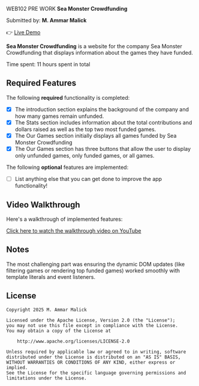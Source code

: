 WEB102 PRE WORK **Sea Monster Crowdfunding**

Submitted by: **M. Ammar Malick**

👉 [Live Demo](https://amalick8.github.io/web102_prework/)

**Sea Monster Crowdfunding** is a website for the company Sea Monster Crowdfunding that displays information about the games they have funded.

Time spent: 11 hours spent in total

## Required Features

The following **required** functionality is completed:

* [x] The introduction section explains the background of the company and how many games remain unfunded.
* [x] The Stats section includes information about the total contributions and dollars raised as well as the top two most funded games.
* [x] The Our Games section initially displays all games funded by Sea Monster Crowdfunding
* [x] The Our Games section has three buttons that allow the user to display only unfunded games, only funded games, or all games.

The following **optional** features are implemented:

* [ ] List anything else that you can get done to improve the app functionality!

## Video Walkthrough

Here's a walkthrough of implemented features:

[Click here to watch the walkthrough video on YouTube](https://youtu.be/Ui_S0OXLi9I)


## Notes

The most challenging part was ensuring the dynamic DOM updates (like filtering games or rendering top funded games) worked smoothly with template literals and event listeners.

## License

    Copyright 2025 M. Ammar Malick

    Licensed under the Apache License, Version 2.0 (the "License");
    you may not use this file except in compliance with the License.
    You may obtain a copy of the License at

        http://www.apache.org/licenses/LICENSE-2.0

    Unless required by applicable law or agreed to in writing, software
    distributed under the License is distributed on an "AS IS" BASIS,
    WITHOUT WARRANTIES OR CONDITIONS OF ANY KIND, either express or implied.
    See the License for the specific language governing permissions and
    limitations under the License.
